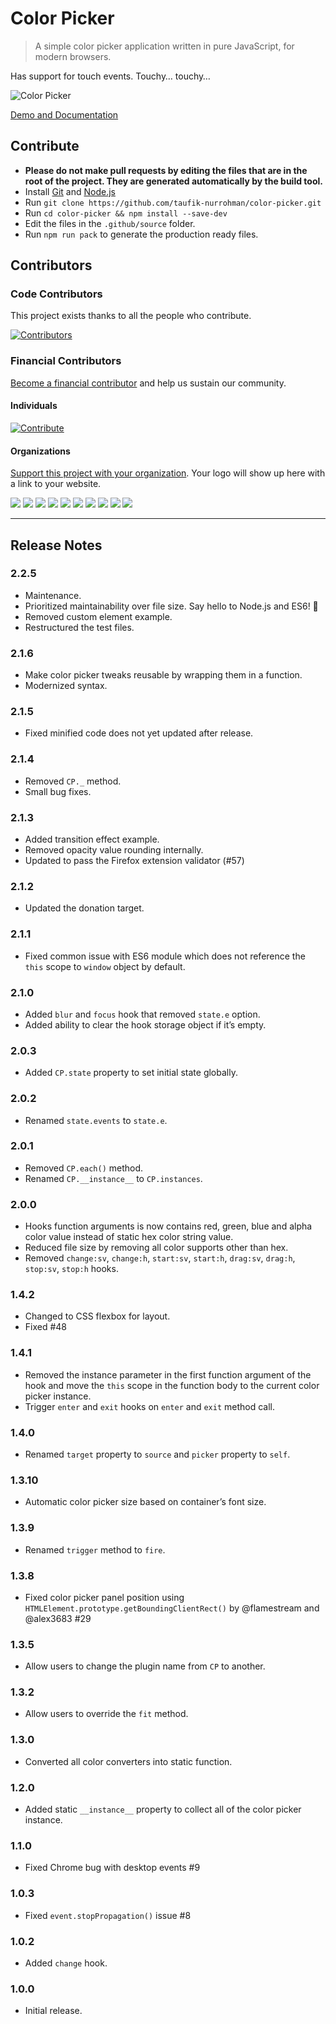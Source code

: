 Color Picker
============

> A simple color picker application written in pure JavaScript, for modern browsers.

Has support for touch events. Touchy… touchy…

![Color Picker](https://user-images.githubusercontent.com/1669261/77280787-e2710100-6cf7-11ea-912d-d7d89c67bf83.png)

[Demo and Documentation](https://taufik-nurrohman.github.io/color-picker "View Demo")

Contribute
----------

 - **Please do not make pull requests by editing the files that are in the root of the project. They are generated automatically by the build tool.**
 - Install [Git](https://en.wikipedia.org/wiki/Git) and [Node.js](https://en.wikipedia.org/wiki/Node.js)
 - Run `git clone https://github.com/taufik-nurrohman/color-picker.git`
 - Run `cd color-picker && npm install --save-dev`
 - Edit the files in the `.github/source` folder.
 - Run `npm run pack` to generate the production ready files.

Contributors
------------

### Code Contributors

This project exists thanks to all the people who contribute.

[![Contributors](https://opencollective.com/color-picker/contributors.svg?width=890&button=false)](https://github.com/taufik-nurrohman/color-picker/graphs/contributors)

### Financial Contributors

[Become a financial contributor](https://opencollective.com/color-picker/contribute) and help us sustain our community.

#### Individuals

[![Contribute](https://opencollective.com/color-picker/individuals.svg?width=890)](https://opencollective.com/color-picker)

#### Organizations

[Support this project with your organization](https://opencollective.com/color-picker/contribute). Your logo will show up here with a link to your website.

<a href="https://opencollective.com/color-picker/organization/0/website"><img src="https://opencollective.com/color-picker/organization/0/avatar.svg"></a>
<a href="https://opencollective.com/color-picker/organization/1/website"><img src="https://opencollective.com/color-picker/organization/1/avatar.svg"></a>
<a href="https://opencollective.com/color-picker/organization/2/website"><img src="https://opencollective.com/color-picker/organization/2/avatar.svg"></a>
<a href="https://opencollective.com/color-picker/organization/3/website"><img src="https://opencollective.com/color-picker/organization/3/avatar.svg"></a>
<a href="https://opencollective.com/color-picker/organization/4/website"><img src="https://opencollective.com/color-picker/organization/4/avatar.svg"></a>
<a href="https://opencollective.com/color-picker/organization/5/website"><img src="https://opencollective.com/color-picker/organization/5/avatar.svg"></a>
<a href="https://opencollective.com/color-picker/organization/6/website"><img src="https://opencollective.com/color-picker/organization/6/avatar.svg"></a>
<a href="https://opencollective.com/color-picker/organization/7/website"><img src="https://opencollective.com/color-picker/organization/7/avatar.svg"></a>
<a href="https://opencollective.com/color-picker/organization/8/website"><img src="https://opencollective.com/color-picker/organization/8/avatar.svg"></a>
<a href="https://opencollective.com/color-picker/organization/9/website"><img src="https://opencollective.com/color-picker/organization/9/avatar.svg"></a>

---

Release Notes
-------------

### 2.2.5

 - Maintenance.
 - Prioritized maintainability over file size. Say hello to Node.js and ES6! :wave:
 - Removed custom element example.
 - Restructured the test files.

### 2.1.6

 - Make color picker tweaks reusable by wrapping them in a function.
 - Modernized syntax.

### 2.1.5

 - Fixed minified code does not yet updated after release.

### 2.1.4

 - Removed `CP._` method.
 - Small bug fixes.

### 2.1.3

 - Added transition effect example.
 - Removed opacity value rounding internally.
 - Updated to pass the Firefox extension validator (#57)

### 2.1.2

 - Updated the donation target.

### 2.1.1

 - Fixed common issue with ES6 module which does not reference the `this` scope to `window` object by default.

### 2.1.0

 - Added `blur` and `focus` hook that removed `state.e` option.
 - Added ability to clear the hook storage object if it’s empty.

### 2.0.3

 - Added `CP.state` property to set initial state globally.

### 2.0.2

 - Renamed `state.events` to `state.e`.

### 2.0.1

 - Removed `CP.each()` method.
 - Renamed `CP.__instance__` to `CP.instances`.

### 2.0.0

 - Hooks function arguments is now contains red, green, blue and alpha color value instead of static hex color string value.
 - Reduced file size by removing all color supports other than hex.
 - Removed `change:sv`, `change:h`, `start:sv`, `start:h`, `drag:sv`, `drag:h`, `stop:sv`, `stop:h` hooks.

### 1.4.2

 - Changed to CSS flexbox for layout.
 - Fixed #48

### 1.4.1

 - Removed the instance parameter in the first function argument of the hook and move the `this` scope in the function body to the current color picker instance.
 - Trigger `enter` and `exit` hooks on `enter` and `exit` method call.

### 1.4.0

 - Renamed `target` property to `source` and `picker` property to `self`.

### 1.3.10

 - Automatic color picker size based on container’s font size.

### 1.3.9

 - Renamed `trigger` method to `fire`.

### 1.3.8

 - Fixed color picker panel position using `HTMLElement.prototype.getBoundingClientRect()` by @flamestream and @alex3683 #29

### 1.3.5

 - Allow users to change the plugin name from `CP` to another.

### 1.3.2

 - Allow users to override the `fit` method.

### 1.3.0

 - Converted all color converters into static function.

### 1.2.0

 - Added static `__instance__` property to collect all of the color picker instance.

### 1.1.0

 - Fixed Chrome bug with desktop events #9

### 1.0.3

 - Fixed `event.stopPropagation()` issue #8

### 1.0.2

 - Added `change` hook.

### 1.0.0

 - Initial release.
